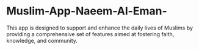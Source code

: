 # Muslim-App-Naeem-Al-Eman-
This app is designed to support and enhance the daily lives of Muslims by providing a comprehensive set of features aimed at fostering faith, knowledge, and community.
